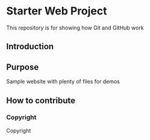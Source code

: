 # Starter Web Project 

This repository is for showing how Git and GitHub work

## Introduction

## Purpose

Sample website with plenty of files for demos

## How to contribute

### Copyright
Copyright
